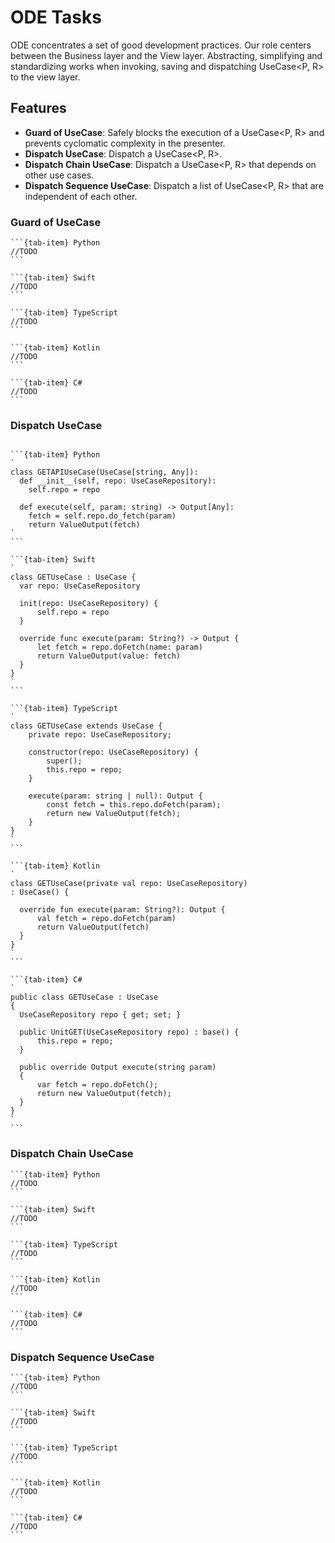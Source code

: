 # ODE Tasks
ODE concentrates a set of good development practices. Our role centers between the Business layer and the View layer.
Abstracting, simplifying and standardizing works when invoking, saving and dispatching UseCase<P, R> to the view layer.

## Features
- **Guard of UseCase**: Safely blocks the execution of a UseCase<P, R> and prevents cyclomatic complexity in the presenter.
- **Dispatch UseCase**: Dispatch a UseCase<P, R>.
- **Dispatch Chain UseCase**: Dispatch a UseCase<P, R> that depends on other use cases.
- **Dispatch Sequence UseCase**: Dispatch a list of UseCase<P, R> that are independent of each other.

### Guard of UseCase
````{tab-set}
```{tab-item} Python
//TODO
```

```{tab-item} Swift
//TODO
```

```{tab-item} TypeScript
//TODO
```

```{tab-item} Kotlin
//TODO
```

```{tab-item} C#
//TODO
```
````

### Dispatch UseCase
````{tab-set}

```{tab-item} Python
`
class GETAPIUseCase(UseCase[string, Any]):
  def __init__(self, repo: UseCaseRepository):
    self.repo = repo

  def execute(self, param: string) -> Output[Any]:
    fetch = self.repo.do_fetch(param)
    return ValueOutput(fetch)
`
```

```{tab-item} Swift
`
class GETUseCase : UseCase {
  var repo: UseCaseRepository

  init(repo: UseCaseRepository) {
      self.repo = repo
  }

  override func execute(param: String?) -> Output {
      let fetch = repo.doFetch(name: param)
      return ValueOutput(value: fetch)
  }
}
`
```

```{tab-item} TypeScript
`
class GETUseCase extends UseCase {
    private repo: UseCaseRepository;

    constructor(repo: UseCaseRepository) {
        super();
        this.repo = repo;
    }

    execute(param: string | null): Output {
        const fetch = this.repo.doFetch(param);
        return new ValueOutput(fetch);
    }
}
`
```

```{tab-item} Kotlin
`
class GETUseCase(private val repo: UseCaseRepository) 
: UseCase() {

  override fun execute(param: String?): Output {
      val fetch = repo.doFetch(param)
      return ValueOutput(fetch)
  }
}
`
```

```{tab-item} C#
`
public class GETUseCase : UseCase
{
  UseCaseRepository repo { get; set; }

  public UnitGET(UseCaseRepository repo) : base() {
      this.repo = repo;
  }

  public override Output execute(string param)
  {
      var fetch = repo.doFetch();
      return new ValueOutput(fetch);
  }
}
`
```
````

### Dispatch Chain UseCase
````{tab-set}
```{tab-item} Python
//TODO
```

```{tab-item} Swift
//TODO
```

```{tab-item} TypeScript
//TODO
```

```{tab-item} Kotlin
//TODO
```

```{tab-item} C#
//TODO
```
````

### Dispatch Sequence UseCase
````{tab-set}
```{tab-item} Python
//TODO
```

```{tab-item} Swift
//TODO
```

```{tab-item} TypeScript
//TODO
```

```{tab-item} Kotlin
//TODO
```

```{tab-item} C#
//TODO
```
````